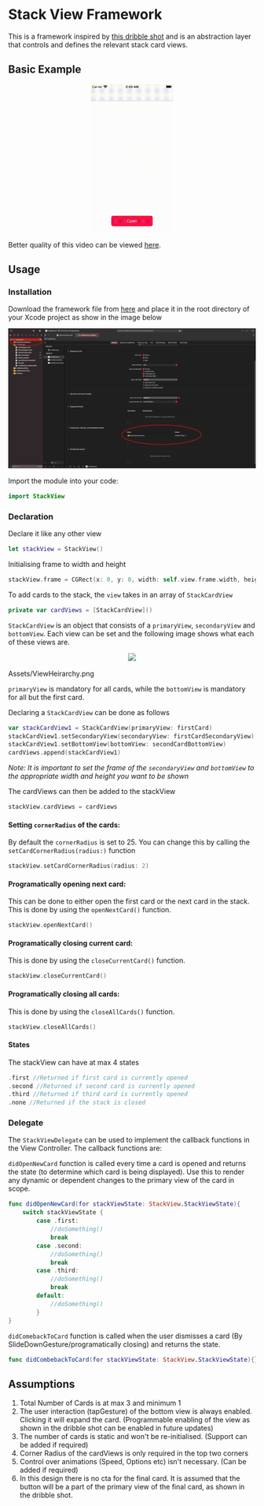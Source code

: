 # Stack View Framework

This is a framework inspired by [this dribble shot](https://dribbble.com/shots/5721735-InVision-Studio-Spaced-App) and is an abstraction layer that controls and defines the relevant stack card views. 

## Basic Example

<p align="center">
  <img height="300" src="Assets/screenGrab.gif">
</p>

Better quality of this video can be viewed [here](https://raw.githubusercontent.com/jainvandit99/StackView-Framework/main/Assets/screenGrab.mov).

## Usage

### Installation 
Download the framework file from [here](Assets/StackView.framework.zip?raw=true) and place it in the root directory of your Xcode project as show in the image below

![frameworkDirectory](Assets/frameworkDirectory.png)

Import the module into your code:
```Swift
import StackView
```

### Declaration

Declare it like any other view
```Swift
let stackView = StackView()
```
Initialising frame to width and height
```Swift
stackView.frame = CGRect(x: 0, y: 0, width: self.view.frame.width, height: self.view.frame.height)
```
To add cards to the stack, the ```view``` takes in an array of ```StackCardView```

```Swift
private var cardViews = [StackCardView]()
```

```StackCardView``` is an object that consists of a ```primaryView```, ```secondaryView``` and ```bottomView```. Each view can be set and the following image shows what each of these views are. 

<p align="center">
  <img height="500" src="Assets/ViewHeirarchy.png">
</p>Assets/ViewHeirarchy.png

```primaryView``` is mandatory for all cards, while the ```bottomView``` is mandatory for all but the first card. 

Declaring a ```StackCardView``` can be done as follows
```Swift
var stackCardView1 = StackCardView(primaryView: firstCard)
stackCardView1.setSecondaryView(secondaryView: firstCardSecondaryView)
stackCardView1.setBottomView(bottomView: secondCardBottomView)
cardViews.append(stackCardView1)
```

*Note: It is important to set the frame of the ```secondaryView``` and ```bottomView``` to the appropriate width and height you want to be shown*

The cardViews can then be added to the stackView
```Swift
stackView.cardViews = cardViews
```
#### Setting ```cornerRadius``` of the cards: 
By default the ```cornerRadius``` is set to 25. You can change this by calling the ```setCardCornerRadius(radius:)``` function
```Swift
stackView.setCardCornerRadius(radius: 2)
```

#### Programatically opening next card:
This can be done to either open the first card or the next card in the stack. This is done by using the ```openNextCard()``` function.
```Swift
stackView.openNextCard()
```

#### Programatically closing current card:
This is done by using the ```closeCurrentCard()``` function.
```Swift
stackView.closeCurrentCard()
```

#### Programatically closing all cards:
This is done by using the ```closeAllCards()``` function.
```Swift
stackView.closeAllCards()
```

#### States
The stackView can have at max 4 states
```Swift
.first //Returned if first card is currently opened
.second //Returned if second card is currently opened
.third //Returned if third card is currently opened
.none //Returned if the stack is closed
```

### Delegate
The ```StackViewDelegate``` can be used to implement the callback functions in the View Controller. The callback functions are:

```didOpenNewCard``` function is called every time a card is opened and returns the state (to determine which card is being displayed). Use this to render any dynamic or dependent changes to the primary view of the card in scope. 

```Swift
func didOpenNewCard(for stackViewState: StackView.StackViewState){
    switch stackViewState {
        case .first:
            //doSomething()
            break
        case .second:
            //doSomething()
            break
        case .third:
            //doSomething()
            break
        default:
            //doSomething()
        }
}
```

```didComebackToCard``` function is called when the user dismisses a card (By SlideDownGesture/programatically closing) and returns the  state.

```Swift
func didCombebackToCard(for stackViewState: StackView.StackViewState){}
```

## Assumptions

1. Total Number of Cards is at max 3 and minimum 1
1. The user interaction (tapGesture) of the bottom view is always enabled. Clicking it will expand the card. (Programmable enabling of the view as shown in the dribble shot can be enabled in future updates)
1. The number of cards is static and won't be re-initialised. (Support can be added if required)
1. Corner Radius of the cardViews is only required in the top two corners
1. Control over animations (Speed, Options etc) isn't necessary. (Can be added if required)
1. In this design there is no cta for the final card. It is assumed that the button will be a part of the primary view of the final card, as shown in the dribble shot.



